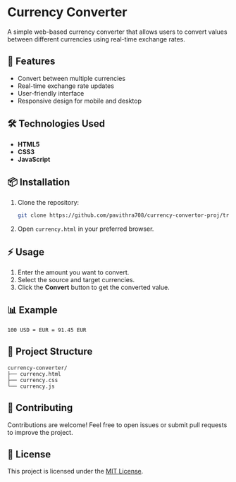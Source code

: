 # Currency Converter

A simple web-based currency converter that allows users to convert values between different currencies using real-time exchange rates.

## 🚀 Features
- Convert between multiple currencies
- Real-time exchange rate updates
- User-friendly interface
- Responsive design for mobile and desktop

## 🛠️ Technologies Used
- **HTML5**
- **CSS3**
- **JavaScript** 

## 📦 Installation
1. Clone the repository:
   ```bash
   git clone https://github.com/pavithra708/currency-convertor-proj/tree/main
   ```
2. Open `currency.html` in your preferred browser.

## ⚡ Usage
1. Enter the amount you want to convert.
2. Select the source and target currencies.
3. Click the **Convert** button to get the converted value.

## 📊 Example
```
100 USD ➡️ EUR = 91.45 EUR
```

## 📂 Project Structure
```
currency-converter/
├── currency.html
├── currency.css
└── currency.js
```

## 📝 Contributing
Contributions are welcome! Feel free to open issues or submit pull requests to improve the project.

## 📃 License
This project is licensed under the [MIT License](LICENSE).

